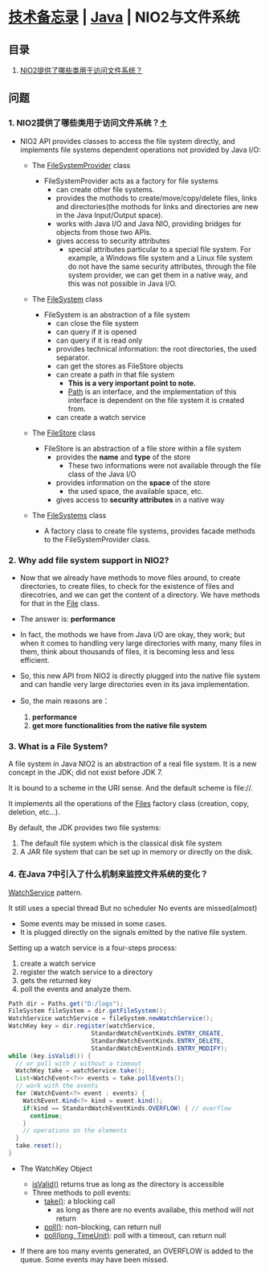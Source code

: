 # [技术备忘录](../README.md) | [Java](README.md) | NIO2与文件系统
## 目录
  1. [NIO2提供了哪些类用于访问文件系统？](#nio2-fs-classes)

## 问题
### 1. NIO2提供了哪些类用于访问文件系统？<a name="nio2-fs-classes"></a>[↑](#top)
* NIO2 API provides classes to access the file system directly, and implements file systems dependent operations not provided by Java I/O:
  * The [FileSystemProvider](https://docs.oracle.com/javase/8/docs/api/java/nio/file/spi/FileSystemProvider.html) class
    * FileSystemProvider acts as a factory for file systems
      * can create other file systems.
      * provides the mothods to create/move/copy/delete files, links and directories(the mothods for links and directories are new in the Java Input/Output space).
      * works with Java I/O and Java NIO, providing bridges for objects from those two APIs.
      * gives access to security attributes
        * special attributes particular to a special file system. For example, a Windows file system and a Linux file system do not have the same security attributes, through the file system provider, we can get them in a native way, and this was not possible in Java I/O.
  * The [FileSystem](https://docs.oracle.com/javase/8/docs/api/java/nio/file/FileStore.html) class
    * FileSystem is an abstraction of a file system
      * can close the file system
      * can query if it is opened
      * can query if it is read only
      * provides technical information: the root directories, the used separator.
      * can get the stores as FileStore objects
      * can create a path in that file system
        * **This is a very important point to note.**
        * [Path](https://docs.oracle.com/javase/8/docs/api/java/nio/file/Path.html) is an interface, and the implementation of this interface is dependent on the file system it is created from.
      * can create a watch service

  * The [FileStore](https://docs.oracle.com/javase/8/docs/api/java/nio/file/FileStore.html) class
    * FileStore is an abstraction of a file store within a file system
      * provides the **name** and **type** of the store
        * These two informations were not available through the file class of the Java I/O
      * provides information on the **space** of the store
        * the used space, the available space, etc.
      * gives access to **security attributes** in a native way
  * The [FileSystems](https://docs.oracle.com/javase/8/docs/api/java/nio/file/FileSystems.html) class
    * A factory class to create file systems, provides facade methods to the FileSystemProvider class.

### 2. Why add file system support in NIO2?

* Now that we already have methods to move files around, to create directories,
to create files, to check for the existence of files and direcotries, and we
can get the content of a directory. We have methods for that in the [File](https://docs.oracle.com/javase/8/docs/api/java/io/File.html) class.

* The answer is: **performance**
  
* In fact, the mothods we have from Java I/O are okay, they work; but when it
comes to handling very large directories with many, many files in them,
think about thousands of files, it is becoming less and less efficient.

* So, this new API from NIO2 is directly plugged into the native file system
and can handle very large directories even in its java implementation.

* So, the main reasons are：
  1. **performance**
  2. **get more functionalities from the native file system**

### 3. What is a File System?
A file system in Java NIO2 is an abstraction of a real file system. It is a new concept in the JDK; did not exist before JDK 7. 

It is bound to a scheme in the URI sense. And the default scheme is file://. 

It implements all the operations of the [Files](https://docs.oracle.com/javase/8/docs/api/java/nio/file/Files.html) factory class (creation, copy, deletion, etc...).

By default, the JDK provides two file systems:

  1. The default file system which is the classical disk file system
  2. A JAR file system that can be set up in memory or directly on the disk.

### 4. 在Java 7中引入了什么机制来监控文件系统的变化？
[WatchService](https://docs.oracle.com/en/java/javase/11/docs/api/java.base/java/nio/file/WatchService.html) pattern.

It still uses a special thread
But no scheduler
No events are missed(almost)
  * Some events may be missed in some cases.
  * It is plugged directly on the signals emitted by the native file system.

Setting up a watch service is a four-steps process:
1. create a watch service
2. register the watch service to a directory
3. gets the returned key
4. poll the events and analyze them.

```java
Path dir = Paths.get("D:/logs");
FileSystem fileSystem = dir.getFileSystem();
WatchService watchService = fileSystem.newWatchService();
WatchKey key = dir.register(watchService,
                       StandardWatchEventKinds.ENTRY_CREATE,
                       StandardWatchEventKinds.ENTRY_DELETE,
                       StandardWatchEventKinds.ENTRY_MODIFY);
while (key.isValid()) {
  // or poll with / without a timeout
  WatchKey take = watchService.take();
  List<WatchEvent<?>> events = take.pollEvents();
  // work with the events
  for (WatchEvent<?> event : events) {
    WatchEvent.Kind<?> kind = event.kind();
    if(kind == StandardWatchEventKinds.OVERFLOW) { // overflow
      continue;
    }
    // operations on the elements
  }
  take.reset();
}
```

* The WatchKey Object
  * [isValid()](https://docs.oracle.com/en/java/javase/11/docs/api/java.base/java/nio/file/WatchKey.html#isValid()) returns true as long as the directory is accessible
  * Three methods to poll events:
    * [take()](https://docs.oracle.com/en/java/javase/11/docs/api/java.base/java/nio/file/WatchService.html#take()): a blocking call
      * as long as there are no events availabe, this method will not return
    * [poll()](https://docs.oracle.com/en/java/javase/11/docs/api/java.base/java/nio/file/WatchService.html#poll()): non-blocking, can return null
    * [poll(long, TimeUnit)](https://docs.oracle.com/en/java/javase/11/docs/api/java.base/java/nio/file/WatchService.html#poll(long,java.util.concurrent.TimeUnit)): poll with a timeout, can return null

* If there are too many events generated, an OVERFLOW is added to the queue.
Some events may have been missed.